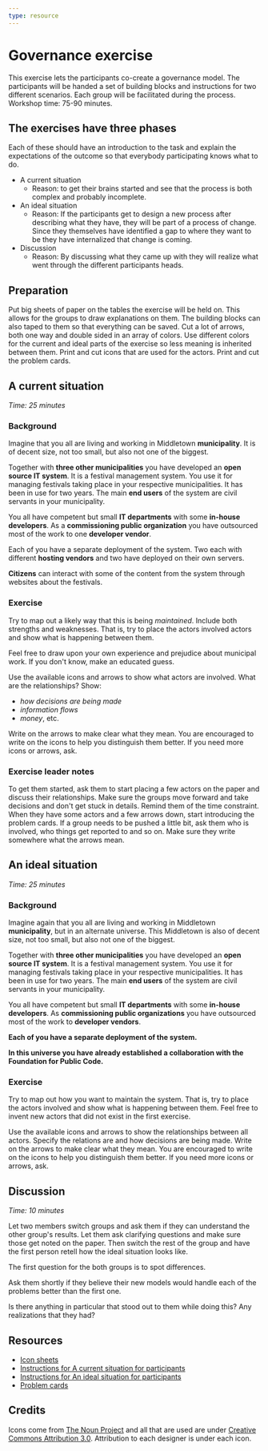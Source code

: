 ```yaml
---
type: resource
---
```


# Governance exercise

This exercise lets the participants co-create a governance model. The participants will be handed a set of building blocks and instructions for two different scenarios. Each group will be facilitated during the process. Workshop time: 75-90 minutes.

## The exercises have three phases

Each of these should have an introduction to the task and explain the expectations of the outcome so that everybody participating knows what to do.

* A current situation
  * Reason: to get their brains started and see that the process is both complex and probably incomplete.
* An ideal situation
  * Reason: If the participants get to design a new process after describing what they have, they will be part of a process of change. Since they themselves have identified a gap to where they want to be they have internalized that change is coming.
* Discussion
  * Reason: By discussing what they came up with they will realize what went through the different participants heads.

## Preparation

Put big sheets of paper on the tables the exercise will be held on. This allows for the groups to draw explanations on them. The building blocks can also taped to them so that everything can be saved. Cut a lot of arrows, both one way and double sided in an array of colors. Use different colors for the current and ideal parts of the exercise so less meaning is inherited between them. Print and cut icons that are used for the actors. Print and cut the problem cards.

## A current situation

_Time: 25 minutes_

### Background

Imagine that you all are living and working in Middletown **municipality**. It is of decent size, not too small, but also not one of the biggest.

Together with **three other municipalities** you have developed an **open source IT system**. It is a festival management system. You use it for managing festivals taking place in your respective municipalities. It has been in use for two years. The main **end users** of the system are civil servants in your municipality.

You all have competent but small **IT departments** with some **in-house developers**. As a **commissioning public organization** you have outsourced most of the work to one **developer vendor**.

Each of you have a separate deployment of the system. Two each with different **hosting vendors** and two have deployed on their own servers.

**Citizens** can interact with some of the content from the system through websites about the festivals.

### Exercise

Try to map out a likely way that this is being _maintained_. Include both strengths and weaknesses. That is, try to place the actors involved actors and show what is happening between them.

Feel free to draw upon your own experience and prejudice about municipal work. If you don't know, make an educated guess.

Use the available icons and arrows to show what actors are involved. What are the relationships? Show:

* _how decisions are being made_
* _information flows_
* _money_, etc.

Write on the arrows to make clear what they mean. You are encouraged to write on the icons to help you distinguish them better. If you need more icons or arrows, ask.

### Exercise leader notes

To get them started, ask them to start placing a few actors on the paper and discuss their relationships. Make sure the groups move forward and take decisions and don't get stuck in details. Remind them of the time constraint. When they have some actors and a few arrows down, start introducing the problem cards. If a group needs to be pushed a little bit, ask them who is involved, who things get reported to and so on. Make sure they write somewhere what the arrows mean.

## An ideal situation

_Time: 25 minutes_

### Background

Imagine again that you all are living and working in Middletown **municipality**, but in an alternate universe. This Middletown is also of decent size, not too small, but also not one of the biggest.

Together with **three other municipalities** you have developed an **open source IT system**. It is a festival management system. You use it for managing festivals taking place in your respective municipalities. It has been in use for two years. The main **end users** of the system are civil servants in your municipality.

You all have competent but small **IT departments** with some **in-house developers**. As **commissioning public organizations** you have outsourced most of the work to **developer vendors**.

**Each of you have a separate deployment of the system.**

**In this universe you have already established a collaboration with the Foundation for Public Code.**

### Exercise

Try to map out how you want to maintain the system. That is, try to place the  actors involved and show what is happening between them. Feel free to invent new actors that did not exist in the first exercise.

Use the available icons and arrows to show the relationships between all actors. Specify the relations are and how decisions are being made. Write on the arrows to make clear what they mean. You are encouraged to write on the icons to help you distinguish them better. If you need more icons or arrows, ask.

## Discussion

_Time: 10 minutes_

Let two members switch groups and ask them if they can understand the other group's results. Let them ask clarifying questions and make sure those get noted on the paper. Then switch the rest of the group and have the first person retell how the ideal situation looks like.

The first question for the both groups is to spot differences.

Ask them shortly if they believe their new models would handle each of the problems better than the first one.

Is there anything in particular that stood out to them while doing this? Any realizations that they had?

## Resources

* [Icon sheets](governance-exercise-icons.pdf)
* [Instructions for A current situation for participants](governance-exercise-instructions-1.odt)
* [Instructions for An ideal situation for participants](governance-exercise-instructions-2.odt)
* [Problem cards](governance-exercise-problem-cards.pdf)

## Credits

Icons come from [The Noun Project](https://thenounproject.com/) and all that are used are under [Creative Commons Attribution 3.0](https://creativecommons.org/licenses/by/3.0/us/legalcode). Attribution to each designer is under each icon.
